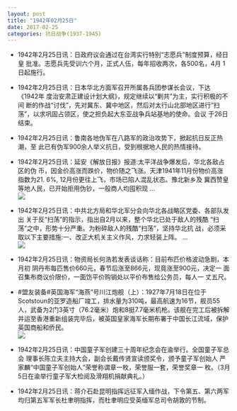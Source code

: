 ```yaml
---
layout: post
title: "1942年02月25日"
date: 2017-02-25
categories: 抗日战争(1937-1945)
---
```


<meta name="referrer" content="no-referrer" />

- 1942年2月25日讯：日政府议会通过在台湾实行特别“志愿兵”制度预算，经日皇 批准。志愿兵先受训六个月，正式人伍，每年招收两次，各500名，4月 1日起施行。 

- 1942年2月25日讯：日本华北方面军召开所属各兵团参谋长会议，下达《1942年 度治安肃正建设计划大纲》，规定继续以“剿共”为主，实行积极的不间 断的作战“讨伐”，先对冀东、冀中地区，然后对太行山北部地区进行“扫 荡”，以求巩固占领区，使之担负起大东亚战争兵站基地的使命。会议 于26日结束。 

- 1942年2月25日讯：鲁南各地伪军在八路军的政治攻势下，掀起抗日反正热潮，至 此已有伪军900余人举义抗日，受到根据地人民的热情接待。 

- 1942年2月25日讯：延安《解放日报》报道:太平洋战争爆发后，华北各敌占区的伪 币，因金价高涨而跌价，物价随之飞涨。天津1941年11月份物价高涨 指数为21. 6%, 12月份更往上飞，市场已陷人混乱状态。豫北新乡及 冀西赞皇等地人民，已开始拒用伪钞，一般商人均囤积现 ... <br/><img src="https://ww2.sinaimg.cn/large/aca367d8jw1fd2vcucx7pj20c809z0u1.jpg" />

- 1942年2月25日讯：中共北方局和华北军分会向华北各战略区党委、各部队发出 关于反“扫荡”的指示，指出自2月以来，整个华北已处于敌人的残酷 “扫荡”之中，形势十分严重。为粉碎敌人的残酷“扫荡”，坚持华北抗 战，必须采取以下主要措施:一、改正大机关主义作风，力求轻装上阵。 ... <br/><img src="https://ww4.sinaimg.cn/large/aca367d8jw1fd2kxvl9ihj20c809zgmu.jpg" />

- 1942年2月25日讯：物资局长何浩若发表谈话称：目前布匹价格波动急剧，本月初 阴丹布每匹售价660元，春节后涨至866元，现竟涨至900元，决定一 面召集布商议价限价，一面饬平价购销处以平价布售给公务员，每人一 丈五尺。 

- #盟友装备#英国海军“海燕”号川江炮舰（上）：1927年7月18日在位于Scotstoun的亚罗造船厂竣工，排水量为310吨，最高航速为16节，舰员55人，武备为2门3英寸（76.2毫米）炮和8挺7.7毫米机枪。该舰在完工后被拆解并运至香港重新组装完毕后，被英国皇家海军长期布署于中国长江流域，保护英国商船和侨民。 <br/><img src="https://ww2.sinaimg.cn/large/aca367d8jw1fd2hhc6xczj20d00l1wh0.jpg" />

- 1942年2月25日讯：中国童子军创建三十周年纪念会在渝举行。全国童子军总会 理事长陈立夫主持大会，副会长戴传贤宣读颁奖令，颁予童子军创始人 严家麟“中国童子军创始人”荣誉称谓章一枚，荣誉服一套，荣誉奖章一 枚。（3月5日在渝举行童子军大检阅及滑翔机捐献典礼。） 

- 1942年2月25日讯：蒋介石赴昆明指挥远征军入缅作战，下令第五、第六两军 均归第五军军长杜聿明指挥，而杜聿明应受英缅军总司令胡敦的节制。 

